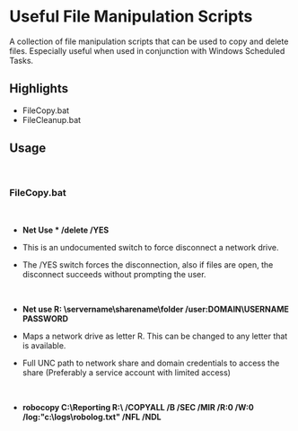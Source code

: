 # Useful File Manipulation Scripts #

A collection of file manipulation scripts that can be used to copy and delete files. Especially useful when used in conjunction with Windows Scheduled Tasks.

## Highlights ##

* FileCopy.bat
* FileCleanup.bat


## Usage ##

<br>

### **FileCopy.bat** ###

<br>

* **Net Use * /delete /YES**

 * This is an undocumented switch to force disconnect a network drive. 
 * The /YES switch forces the disconnection, also if files are open, the disconnect succeeds without prompting the user.

<br>
 
* **Net use R: \\servername\sharename\folder /user:DOMAIN\USERNAME PASSWORD**

 * Maps a network drive as letter R. This can be changed to any letter that is available.
 * Full UNC path to network share and domain credentials to access the share (Preferably a service account with limited access)

<br>
 
* **robocopy C:\Reporting R:\ /COPYALL /B /SEC /MIR /R:0 /W:0 /log:"c:\logs\robolog.txt" /NFL /NDL**

